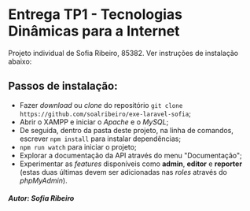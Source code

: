 # Entrega TP1 - Tecnologias Dinâmicas para a Internet
Projeto individual de Sofia Ribeiro, 85382. Ver instruções de instalação abaixo: 

## Passos de instalação:
* Fazer *download* ou *clone* do repositório `git clone https://github.com/soalribeiro/exe-laravel-sofia`;
* Abrir o XAMPP e iniciar o *Apache* e  o *MySQL*;
* De seguida, dentro da pasta deste projeto, na linha de comandos, escrever `npm install` para instalar dependências;
* `npm run watch` para iniciar o projeto;
* Explorar a documentação da API através do menu "Documentação";
* Experimentar as *features* disponíveis como **admin**, **editor** e **reporter** (estas duas últimas devem ser adicionadas nas *roles* através do *phpMyAdmin*).

##### Autor: Sofia Ribeiro